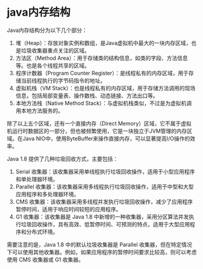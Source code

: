 # java内存结构

Java内存结构分为以下几个部分：

1. 堆（Heap）：存放对象实例和数组，是Java虚拟机中最大的一块内存区域，也是垃圾收集器重点关注的区域。
2. 方法区（Method Area）：用于存储类的结构信息，如类的字段、方法信息等。也是各个线程共享的区域。
3. 程序计数器（Program Counter Register）：是线程私有的内存区域，用于存储当前线程执行的字节码指令的地址。
4. 虚拟机栈（VM Stack）：也是线程私有的内存区域，用于存储方法调用的现场信息，包括局部变量表、操作数栈、动态链接、方法出口等。
5. 本地方法栈（Native Method Stack）：与虚拟机栈类似，不过是为虚拟机调用本地方法服务的。





除了以上五个区域，还有一个直接内存（Direct Memory）区域，它不属于虚拟机运行时数据区的一部分，但也被频繁使用，它是一块独立于JVM管理的内存区域。在Java NIO中，使用ByteBuffer来操作直接内存，可以显著提高I/O操作的效率。

Java 1.8 提供了几种垃圾回收方式，主要包括：

1. Serial 收集器：该收集器采用单线程执行垃圾回收操作，适用于小型应用程序和单处理器环境。
2. Parallel 收集器：该收集器采用多线程执行垃圾回收操作，适用于中型和大型应用程序和多处理器环境。
3. CMS 收集器：该收集器采用多线程并发执行垃圾回收操作，减少了应用程序暂停时间，适用于响应时间较短的应用程序。
4. G1 收集器：该收集器是 Java 1.8 中新增的一种收集器，采用分区算法并发执行垃圾回收操作，具有高效、低暂停时间、可预测的特点，适用于大型应用程序和分布式环境。

需要注意的是，Java 1.8 中的默认垃圾收集器是 Parallel 收集器，但在特定情况下可以使用其他收集器。例如，如果应用程序的暂停时间要求比较高，则可以考虑使用 CMS 收集器或 G1 收集器。
